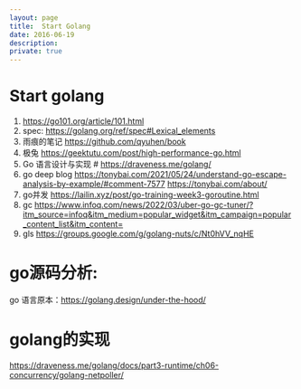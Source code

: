 ```yaml
---
layout: page
title:	Start Golang
date: 2016-06-19
description:
private: true
---
```

# Start golang
1. https://go101.org/article/101.html
1. spec:
    https://golang.org/ref/spec#Lexical_elements
2. 雨痕的笔记
    https://github.com/qyuhen/book
3. 极兔
    https://geektutu.com/post/high-performance-go.html
2. Go 语言设计与实现 #
    https://draveness.me/golang/
4. go deep blog
https://tonybai.com/2021/05/24/understand-go-escape-analysis-by-example/#comment-7577
https://tonybai.com/about/
5. go并发
https://lailin.xyz/post/go-training-week3-goroutine.html
7. gc
https://www.infoq.com/news/2022/03/uber-go-gc-tuner/?itm_source=infoq&itm_medium=popular_widget&itm_campaign=popular_content_list&itm_content=
8. gls
https://groups.google.com/g/golang-nuts/c/Nt0hVV_nqHE

# go源码分析: 
go 语言原本：https://golang.design/under-the-hood/

# golang的实现
https://draveness.me/golang/docs/part3-runtime/ch06-concurrency/golang-netpoller/
